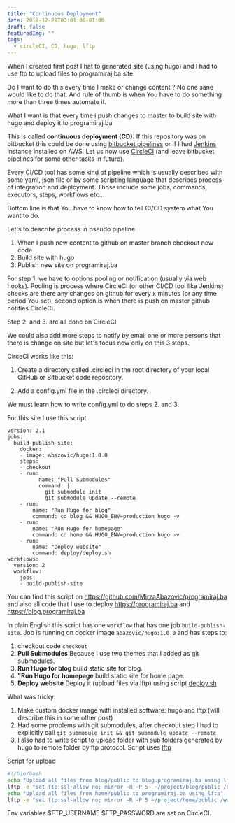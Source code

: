 ```yaml
---
title: "Continuous Deployment"
date: 2018-12-28T03:01:06+01:00
draft: false
featuredImg: ""
tags: 
  - circleCI, CD, hugo, lftp
---
```


When I created first post I hat to generated site (using hugo) and I had to use ftp to upload files to programiraj.ba site.

Do I want to do this every time I make or change content ? 
No one sane would like to do that. 
And rule of thumb is when You have to do something more than three times automate it.

What I want is that every time i push changes to master to build site with hugo and deploy it to programiraj.ba

This is called **continuous deployment (CD).**
If this repository was on bitbucket this could be done using [bitbucket pipelines](https://bitbucket.org/product/features/pipelines) or if I had [Jenkins](https://jenkins.io/) instance installed on AWS. Let us now use [CircleCI](https://circleci.com/) (and leave bitbucket pipelines for some other tasks in future).

Every CI/CD tool has some kind of pipeline which is usually described with some yaml, json file or by some scripting language that describes process of integration and deployment. Those include some jobs, commands, executors, steps, workflows etc...

Bottom line is that You have to know how to tell CI/CD system what You want to do.
 
Let's to describe process in pseudo pipeline
1. When I push new content to github on master branch checkout new code
2. Build site with hugo
3. Publish new site on programiraj.ba

For step 1. we have to options pooling or notification (usually via web hooks). Pooling is process where CircleCi (or other CI/CD tool like Jenkins) checks are there any changes on github for every x minutes (or any time period You set), second option is when there is push on master github notifies CircleCi.

Step 2. and 3. are all done on CircleCI.

We could also add more steps to notify by email one or more persons that there is change on site but let's focus now only on this 3 steps.

CirceCI works like this: 

1. Create a directory called .circleci in the root directory of your local GitHub or Bitbucket code repository.

2. Add a config.yml file in the .circleci directory.

We must learn how to write config.yml to do steps 2. and 3.

For this site I use this script
```
version: 2.1
jobs:
  build-publish-site:
    docker:
    - image: abazovic/hugo:1.0.0
    steps:
    - checkout
    - run:
          name: "Pull Submodules"
          command: |
            git submodule init
            git submodule update --remote
    - run:
        name: "Run Hugo for blog"
        command: cd blog && HUGO_ENV=production hugo -v
    - run:
        name: "Run Hugo for homepage"
        command: cd home && HUGO_ENV=production hugo -v
    - run:
        name: "Deploy website"
        command: deploy/deploy.sh
workflows:
  version: 2
  workflow:
    jobs:
    - build-publish-site
```
You can find this script on https://github.com/MirzaAbazovic/programiraj.ba and also all code that I use to deploy https://programiraj.ba and https://blog.programiraj.ba

In plain English this script has one ```workflow``` that has one job ```build-publish-site```. Job is running on docker image ```abazovic/hugo:1.0.0``` and  has steps to:
1. checkout code ```checkout```
2. **Pull Submodules** Because I use two themes that I added as git submodules.
3. **Run Hugo for blog** build static site for blog.
4. **"Run Hugo for homepage** build static site for home page.
5. **Deploy website** Deploy it (upload files via lftp) using script [deploy.sh](https://github.com/MirzaAbazovic/programiraj.ba/blob/master/deploy/deploy.sh)

What was tricky:
1. Make custom docker image with installed software: hugo and lftp (will describe this in some other post)
2. Had some problems with git submodules, after checkout step I had to explicitly call ```git submodule init && git submodule update --remote```
3. I also had to write script to upload folder with sub folders generated by hugo to remote folder by ftp protocol. Script uses [lftp](https://lftp.yar.ru/)

Script for upload
```bash
#!/bin/bash
echo "Upload all files from blog/public to blog.programiraj.ba using lftp"
lftp -e "set ftp:ssl-allow no; mirror -R -P 5  ~/project/blog/public /blog.programiraj.ba; quit" -u $FTP_USERNAME,$FTP_PASSWORD ftp://programiraj.ba
echo "Upload all files from home/public to programiraj.ba using lftp"
lftp -e "set ftp:ssl-allow no; mirror -R -P 5 ~/project/home/public /www; quit" -u $FTP_USERNAME,$FTP_PASSWORD ftp://programiraj.ba
```

Env variables $FTP_USERNAME $FTP_PASSWORD are set on CircleCI. 
  
